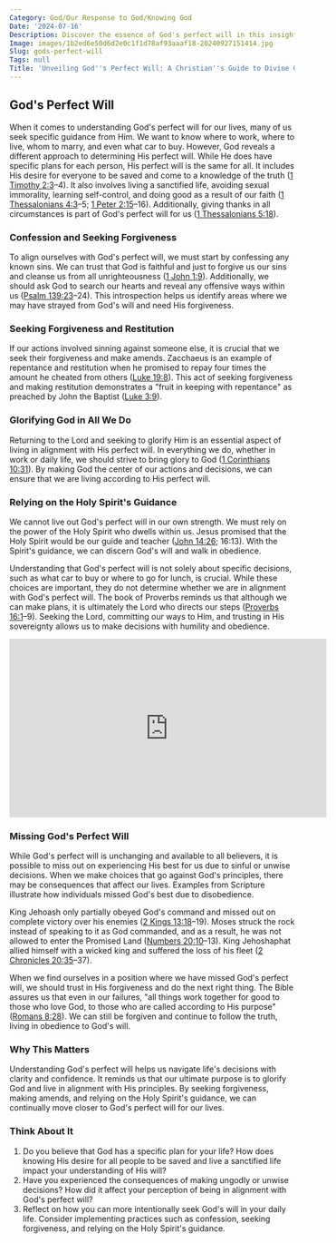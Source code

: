 ```yaml
---
Category: God/Our Response to God/Knowing God
Date: '2024-07-16'
Description: Discover the essence of God's perfect will in this insightful article. Unveil the divine purpose behind His plans and how they shape our lives. Explore the beauty of aligning with God's ultimate design.
Image: images/1b2ed6e50d6d2e0c1f1d78af93aaaf18-20240927151414.jpg
Slug: gods-perfect-will
Tags: null
Title: 'Unveiling God''s Perfect Will: A Christian''s Guide to Divine Guidance'
---
```


## God's Perfect Will

When it comes to understanding God's perfect will for our lives, many of us seek specific guidance from Him. We want to know where to work, where to live, whom to marry, and even what car to buy. However, God reveals a different approach to determining His perfect will. While He does have specific plans for each person, His perfect will is the same for all. It includes His desire for everyone to be saved and come to a knowledge of the truth ([1 Timothy 2:3](https://www.bibleref.com/1-Timothy/2/1-Timothy-2-3.html)–4). It also involves living a sanctified life, avoiding sexual immorality, learning self-control, and doing good as a result of our faith ([1 Thessalonians 4:3](https://www.bibleref.com/1-Thessalonians/4/1-Thessalonians-4-3.html)–5; [1 Peter 2:15](https://www.bibleref.com/1-Peter/2/1-Peter-2-15.html)–16). Additionally, giving thanks in all circumstances is part of God's perfect will for us ([1 Thessalonians 5:18](https://www.bibleref.com/1-Thessalonians/5/1-Thessalonians-5-18.html)).

### Confession and Seeking Forgiveness

To align ourselves with God's perfect will, we must start by confessing any known sins. We can trust that God is faithful and just to forgive us our sins and cleanse us from all unrighteousness ([1 John 1:9](https://www.bibleref.com/1-John/1/1-John-1-9.html)). Additionally, we should ask God to search our hearts and reveal any offensive ways within us ([Psalm 139:23](https://www.bibleref.com/Psalm/139/Psalm-139-23.html)–24). This introspection helps us identify areas where we may have strayed from God's will and need His forgiveness.

### Seeking Forgiveness and Restitution

If our actions involved sinning against someone else, it is crucial that we seek their forgiveness and make amends. Zacchaeus is an example of repentance and restitution when he promised to repay four times the amount he cheated from others ([Luke 19:8](https://www.bibleref.com/Luke/19/Luke-19-8.html)). This act of seeking forgiveness and making restitution demonstrates a "fruit in keeping with repentance" as preached by John the Baptist ([Luke 3:9](https://www.bibleref.com/Luke/3/Luke-3-9.html)).

### Glorifying God in All We Do

Returning to the Lord and seeking to glorify Him is an essential aspect of living in alignment with His perfect will. In everything we do, whether in work or daily life, we should strive to bring glory to God ([1 Corinthians 10:31](https://www.bibleref.com/1-Corinthians/10/1-Corinthians-10-31.html)). By making God the center of our actions and decisions, we can ensure that we are living according to His perfect will.

### Relying on the Holy Spirit's Guidance

We cannot live out God's perfect will in our own strength. We must rely on the power of the Holy Spirit who dwells within us. Jesus promised that the Holy Spirit would be our guide and teacher ([John 14:26](https://www.bibleref.com/John/14/John-14-26.html); 16:13). With the Spirit's guidance, we can discern God's will and walk in obedience.

Understanding that God's perfect will is not solely about specific decisions, such as what car to buy or where to go for lunch, is crucial. While these choices are important, they do not determine whether we are in alignment with God's perfect will. The book of Proverbs reminds us that although we can make plans, it is ultimately the Lord who directs our steps ([Proverbs 16:1](https://www.bibleref.com/Proverbs/16/Proverbs-16-1.html)–9). Seeking the Lord, committing our ways to Him, and trusting in His sovereignty allows us to make decisions with humility and obedience.


<iframe width="560" height="315" src="https://www.youtube.com/embed/uY8VwyNBM9s" frameborder="0" allow="autoplay; encrypted-media" allowfullscreen></iframe>


### Missing God's Perfect Will

While God's perfect will is unchanging and available to all believers, it is possible to miss out on experiencing His best for us due to sinful or unwise decisions. When we make choices that go against God's principles, there may be consequences that affect our lives. Examples from Scripture illustrate how individuals missed God's best due to disobedience.

King Jehoash only partially obeyed God's command and missed out on complete victory over his enemies ([2 Kings 13:18](https://www.bibleref.com/2-Kings/13/2-Kings-13-18.html)–19). Moses struck the rock instead of speaking to it as God commanded, and as a result, he was not allowed to enter the Promised Land ([Numbers 20:10](https://www.bibleref.com/Numbers/20/Numbers-20-10.html)–13). King Jehoshaphat allied himself with a wicked king and suffered the loss of his fleet ([2 Chronicles 20:35](https://www.bibleref.com/2-Chronicles/20/2-Chronicles-20-35.html)–37).

When we find ourselves in a position where we have missed God's perfect will, we should trust in His forgiveness and do the next right thing. The Bible assures us that even in our failures, "all things work together for good to those who love God, to those who are called according to His purpose" ([Romans 8:28](https://www.bibleref.com/Romans/8/Romans-8-28.html)). We can still be forgiven and continue to follow the truth, living in obedience to God's will.

### Why This Matters

Understanding God's perfect will helps us navigate life's decisions with clarity and confidence. It reminds us that our ultimate purpose is to glorify God and live in alignment with His principles. By seeking forgiveness, making amends, and relying on the Holy Spirit's guidance, we can continually move closer to God's perfect will for our lives.

### Think About It

1. Do you believe that God has a specific plan for your life? How does knowing His desire for all people to be saved and live a sanctified life impact your understanding of His will?
2. Have you experienced the consequences of making ungodly or unwise decisions? How did it affect your perception of being in alignment with God's perfect will?
3. Reflect on how you can more intentionally seek God's will in your daily life. Consider implementing practices such as confession, seeking forgiveness, and relying on the Holy Spirit's guidance.